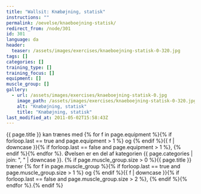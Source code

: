 ```yaml
---
title: "Wallsit: Knæbøjning, statisk"
instructions: ""
permalink: /oevelse/knaeboejning-statisk/
redirect_from: /node/301
id: 301
language: da
header:
  teaser: /assets/images/exercises/knaeboejning-statisk-0-320.jpg
tags: []
categories: []
training_type: []
training_focus: []
equipment: []
muscle_group: []
gallery:
  - url: /assets/images/exercises/knaeboejning-statisk-0.jpg
    image_path: /assets/images/exercises/knaeboejning-statisk-0-320.jpg
    alt: "Knæbøjning, statisk"
    title: "Knæbøjning, statisk"
last_modified_at: 2011-05-02T15:58:43Z
---
```


{{ page.title }} kan trænes med {% for f in page.equipment %}{% if forloop.last == true and page.equipment > 1 %} og {% endif %}{{ f | downcase  }}{% if forloop.last == false and page.equipment > 1 %}, {% endif %}{% endfor %}. Øvelsen er en del af kategorien {{ page.categories | join: ", " | downcase }}. {% if page.muscle_group.size > 0 %}{{ page.title }} træner {% for f in page.muscle_group %}{% if forloop.last == true and page.muscle_group.size > 1 %} og {% endif %}{{ f | downcase }}{% if forloop.last == false and page.muscle_group.size > 2 %}, {% endif %}{% endfor %}.{% endif %}

